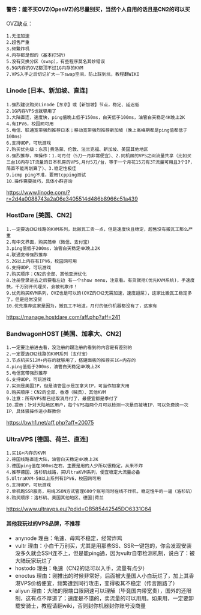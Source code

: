 #### 警告：能不买OVZ(OpenVZ)的尽量别买，当然个人自用的话且是CN2的可以买
OVZ缺点：
````
1.无法加速
2.超售严重
3.频繁炸机
4.内存都是假的（基本打5折）
5.没有交换分区（swap），有些程序莫名其妙错误
6.5G内存的OVZ都顶不过1G内存的KVM
7.VPS入手之后切记扩大一下swap空间，防止踩到坑，教程翻WIKI
````

### Linode [日本、新加坡、直连]
````
1.强烈建议购买Linode【东京】或【新加坡】节点，稳定、延迟低
2.1G内存VPS也就够用了
3.大陆直连，速度快，ping值晚上低于150ms，白天低于100ms，油管白天稳定4K晚上2K
4.有IPV6，校园网可用
5.电信、联通宽带强烈推荐日本；移动宽带强烈推荐新加坡（晚上高峰期都是ping值都低于100ms）
6.支持UDP，可玩游戏
7.购买优先级：东京|费洛蒙、伦敦、法兰克福、新加坡、美国其他地区
8.强烈推荐，神操作：1.可月付（5刀一月非常便宜）、2.同机房的VPS之间流量共享（比如买三台1G内存1T流量的日本机房的VPS,月付5刀/台，等于一个月花15刀有3T流量可用且3个IP，简直不能再划算了）、3.稳定性极佳
9.icmp ping不准，要用tcpping测试
10.操作需要技巧，具体小群咨询
````
https://www.linode.com/?r=2d4a0088743a2a06e3405514d486b8966c51a439

### HostDare [美国、CN2]
```
1.一定要选CN2线路的KVM系列，比搬瓦工贵一点，但是速度快且稳定，超售没有搬瓦工那么严重
2.有中文界面，购买简单（微信、支付宝）
3.ping值低于200ms，油管白天稳定4K晚上2K
4.联通宽带强烈推荐
5.2G以上内存有IPV6，校园网可用
6.支持UDP，可玩游戏
7.购买顺序：CN2的全部、其他亚洲优化
8.注册登录进去之后要看左边 有一个show menu，注意看。有货就抢(优先KVM系统)，手速度快，千万别开代理买，会被判欺诈！
9.优先购买KVM系列，OVZ也是可以的(OVZ的CN2无需加速，速度超屌)，这家比搬瓦工稳定多了，但是经常没货
10.优先推荐这家是因为，搬瓦工不地道，月付的低价机器都没有了，这家有
```
https://manage.hostdare.com/aff.php?aff=241


### BandwagonHOST [美国、加拿大、CN2]
```
1.一定要注册进去看，没注册的跟注册的看到的内容是有差别的
2.一定要选CN2线路的KVM系列（支付宝）
3.节点机买512M+内存的就够用了，搭建面板的推荐买1G+内存的
4.ping值低于200ms，油管白天稳定4K晚上2K
5.电信宽带强烈推荐
6.支持UDP，可玩游戏
7.实测是美国IP，但是油管显示是加拿大IP，可当作加拿大用
8.购买顺序：CN2的全部、香港（贼贵）、其他KVM
9.注意：所有VPS都已经取消月付了，最便宜都是季付了
10.提示：针对大陆地区用户，每个VPS每两个月可以检测一次是否被墙IP，可以免费换一次IP，具体骚操作进小群教你
````
https://bwh1.net/aff.php?aff=20075


### UltraVPS [德国、荷兰、直连]
```
1.买1G+内存的KVM
2.德国线路直连大陆，油管白天稳定4K晚上2K
3.德国ping值在300ms左右，主要是用的人少所以很稳定，从来不炸
4.推荐德国、洛杉矶线路，买UltraKVM系列，便宜稳定大流量必备
5.UltraKVM-50以上系列有IPV6，校园网可用
6.支持UDP，可玩游戏
7.单机跑SSR服务，用纯JSON方式管理600个账号同时在线不炸机，稳定性牛的一逼（洛杉矶）
8.购买顺序：洛杉矶、美国其他地区、德国|荷兰
```
https://www.ultravps.eu/?pdid=OB585442545DO6331C64


#### 其他我玩过的VPS品牌，不推荐
- anynode 理由：龟速、母鸡不稳定，经常炸鸡
- vultr 理由：小白千万别买，尤其是用那些SS、SSR一键包的，你会发现安装没多久就会SSH连不上，但是能ping通，因为vultr自带检测机制，说白了：被大陆玩家玩烂了
- hostodo 理由：龟速（CN2的话可以入手，流量有点少）
- enoctus 理由：刚推出的时候非常好，后面被大量国人小白玩烂了，加上其香港VPS价格便宜，频繁遭到同行攻击，变得极其不稳定（传言跑路了）
- aliyun 理由：大陆的限端口限网速可以理解（毕竟国内带宽贵），国外的还限制，这有点不厚道了；速度是不错的，卖流量的可以用用。如果用，一定要卸载安骑士，教程请翻wiki，否则封你机器封你账号没商量